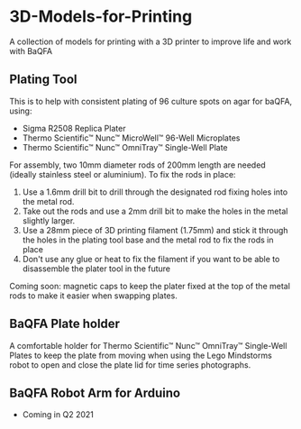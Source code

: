 # 3D-Models-for-Printing
A collection of models for printing with a 3D printer to improve life and work with BaQFA

## Plating Tool 

This is  to help with consistent plating of 96 culture spots on agar for baQFA, using:

- Sigma R2508 Replica Plater
- Thermo Scientific™ Nunc™ MicroWell™ 96-Well Microplates
- Thermo Scientific™ Nunc™ OmniTray™ Single-Well Plate


For assembly, two 10mm diameter rods of 200mm length are needed (ideally stainless steel or aluminium). 
To fix the rods in place:
   1. Use a 1.6mm drill bit to drill through the designated rod fixing holes into the metal rod.
   2. Take out the rods and use a 2mm drill bit to make the holes in the metal slightly larger.
   3. Use a 28mm piece of 3D printing filament (1.75mm) and stick it through the holes in the plating tool base and the metal rod to fix the rods in place
   4. Don't use any glue or heat to fix the filament if you want to be able to disassemble the plater tool in the future
   
Coming soon: magnetic caps to keep the plater fixed at the top of the metal rods to make it easier when swapping plates.


## BaQFA Plate holder

A comfortable holder for Thermo Scientific™ Nunc™ OmniTray™ Single-Well Plates to keep the plate from moving when using the Lego Mindstorms robot to open and close the plate lid for time series photographs.


## BaQFA Robot Arm for Arduino
- Coming in Q2 2021
